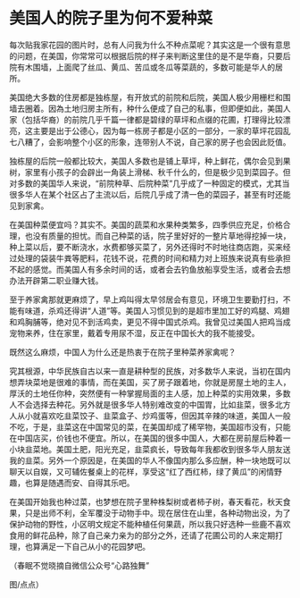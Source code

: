 # 美国人的院子里为何不爱种菜

每次贴我家花园的图片时，总有人问我为什么不种点菜呢？其实这是一个很有意思的问题，在美国，你常常可以根据后院的样子来判断这里住的是不是华裔，只要后院有木围墙，上面爬了丝瓜、黄瓜、苦瓜或冬瓜等菜蔬的，多数可能是华人的居所。 

美国绝大多数的住房都是独栋屋，有开放式的前院和后院，美国人极少用栅栏和围墙去圈着。因為土地归房主所有，种什么便成了自己的私事，但即便如此，美国人家（包括华裔）的前院几乎千篇一律都是碧绿的草坪和点缀的花圃，打理得比较漂亮，这主要是出于公德心，因为每一栋房子都是小区的一部分，一家的草坪花园乱七八糟了，会影响整个小区的形象，连带别人不说，自己家的房子也会因此贬值。 

独栋屋的后院一般都比较大，美国人多数也是铺上草坪，种上鲜花，偶尔会见到果树，家里有小孩子的会辟出一角装上滑梯、秋千什么的，但是极少见到菜园子。但对多数的美国华人来说，“前院种草、后院种菜”几乎成了一种固定的模式，尤其当很多华人在某个社区占了主流以后，后院几乎成了清一色的菜园子，甚至有时还能见到家禽。 

在美国种菜便宜吗？其实不。美国的蔬菜和水果种类繁多，四季供应充足，价格合理，也没有质量的担忧。而自己种菜的话，院子里好好的一整片草地得挖掉一块，种上菜以后，要不断浇水，水费都够买菜了，另外还得时不时地往商店跑，买来经过处理的袋装牛粪等肥料，花钱不说，花费的时间和精力对上班族来说真有些承担不起的感觉。而美国人有多余时间的话，或者会去钓鱼放船享受生活，或者会去想办法开辟第二职业赚大钱。 

至于养家禽那就更麻烦了，早上鸡叫得太早邻居会有意见，环境卫生要勤打扫，不能有味道，杀鸡还得讲“人道”等。美国人习惯见到的是超市里加工好的鸡腿、鸡翅和鸡胸脯等，绝对见不到活鸡卖，更见不得中国式杀鸡。我曾见过美国人把鸡当成宠物来养，住在家里，戴着专用尿不湿，反正在中国长大的我不能接受。 

既然这么麻烦，中国人为什么还是热衷于在院子里种菜养家禽呢？ 

究其根源，中华民族自古以来一直是耕种型的民族，对多数华人来说，当初在国内想弄块菜地是很难的事情，而在美国，买了房子跟着地，你就是房屋土地的主人，厚沃的土地任你种，突然便有一种掌握局面的主人感，加上种菜的实用效果，多数人不会选择去种花。另外就是很多华人特别难改变的中国胃，比如韭菜，很多北方人从小就喜欢吃韭菜饺子、韭菜盒子、炒鸡蛋等，但因其辛辣的味道，美国人一般不吃，于是，韭菜这在中国常见的菜，在美国却成了稀罕物，美国超市没有，只能在中国店买，价钱也不便宜。所以，在美国的很多中国人，大都在房前屋后种着一小块韭菜地。美国土肥，阳光充足，韭菜疯长，导致每年我都收到很多华人朋友送我的韭菜。另外一个原因是，在美国的华人不像国内那么多应酬，种一块地既可以聊天以自娱，又可辅佐餐桌上的花样，享受这“红了西红柿，绿了黄瓜”的闲情野趣，也算是随遇而安、自得其乐吧。 

在美国开始我也种过菜，也梦想在院子里种株梨树或者柿子树，春天看花，秋天食果，只是出师不利，全军覆没于动物手中。现在居住在山里，各种动物出没，为了保护动物的野性，小区明文规定不能种植任何果蔬，所以我只好选种一些鹿不喜欢食用的鲜花品种，除了自己亲力亲为的部分之外，还请了花圃公司的人来定期打理，也算满足一下自己从小的花园梦吧。 

（春眠不觉晓摘自微信公众号“心路独舞” 

图/点点）